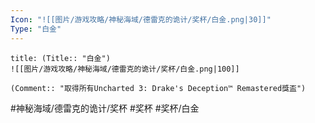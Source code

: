 ```yaml
---
Icon: "![[图片/游戏攻略/神秘海域/德雷克的诡计/奖杯/白金.png|30]]"
Type: "白金"
---
```

```ad-common-platinum-trophy
title: (Title:: "白金")
![[图片/游戏攻略/神秘海域/德雷克的诡计/奖杯/白金.png|100]]

(Comment:: "取得所有Uncharted 3: Drake's Deception™ Remastered獎盃")
```

#神秘海域/德雷克的诡计/奖杯 #奖杯 #奖杯/白金
